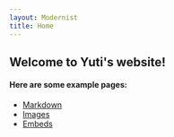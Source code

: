 ```yaml
---
layout: Modernist 
title: Home
---
```


## Welcome to Yuti's website!


#### Here are some example pages:

- [Markdown](02-markdown-examples)
- [Images](03-images-examples)
- [Embeds](04-embeds-examples)
